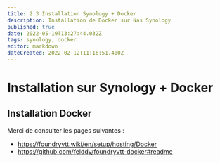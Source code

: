 ```yaml
---
title: 2.3 Installation Synology + Docker
description: Installation de Docker sur Nas Synology
published: true
date: 2022-05-19T13:27:44.032Z
tags: synology, docker
editor: markdown
dateCreated: 2022-02-12T11:16:51.400Z
---
```


# Installation sur Synology + Docker
## Installation Docker
Merci de consulter les pages suivantes :
- https://foundryvtt.wiki/en/setup/hosting/Docker
- https://github.com/felddy/foundryvtt-docker#readme